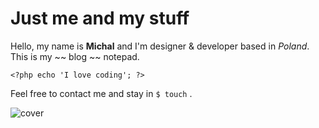 # Just me and my stuff

Hello, my name is **Michal** and I'm designer & developer based in *Poland*. 
This is my ~~ blog ~~ notepad.

    <?php echo 'I love coding'; ?>

Feel free to contact me and stay in `$ touch` .

![cover](https://d3ui957tjb5bqd.cloudfront.net/images/screenshots/products/9/98/98673/hip_macbook_02-o.jpg?1397751238)